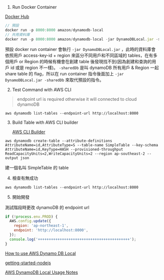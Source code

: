 1. Run Docker Container

[Docker Hub](https://hub.docker.com/r/amazon/dynamodb-local)

```javascript
// 預設
docker run -p 8000:8000 amazon/dynamodb-local
// 共用資料庫
docker run -p 8000:8000 amazon/dynamodb-local -jar DynamoDBLocal.jar -sharedDb
```

預設 docker run container 會執行 `-jar DynamoDBLocal.jar` ，此時的資料庫會依照用戶 access-key-id + region 來區分不同用戶和不同區域的 tables，在有多個用戶 or Region 的時候有機會在創建 table 後發現找不到(因為創建和查詢的用戶 id 或是 region 不一樣)。 `-sharedDb` 是叫 dynamoDB 所有用戶 & Region 一起 share table 的 flag，所以在 run container 指令後面加上 `-jar DynamoDBLocal.jar -sharedDb` 來取代預設的指令。

2. Test Command with AWS CLI

> endpoint url is required otherwise it will connected to cloud dynamoDB

```
aws dynamodb list-tables --endpoint-url http://localhost:8000
```

3. Build Table with AWS CLI builder

   [AWS CLI Builder](https://awsclibuilder.com/home)

```
aws dynamodb create-table --attribute-definitions AttributeName=id,AttributeType=S --table-name SimpleTable --key-schema AttributeName=id,KeyType=HASH --provisioned-throughput ReadCapacityUnits=2,WriteCapacityUnits=2 --region ap-southeast-2 --output json
```

建一個名叫 SimpleTable 的 table

4. 檢查有無成功

```
aws dynamodb list-tables --endpoint-url http://localhost:8000
```

5. 開始開發

測試階段時更改 dynamoDB 的 endpoint url

```javascript
if (!process.env.PROD) {
  AWS.config.update({
    region: 'ap-northeast-1',
    endpoint: 'http://localhost:8000',
  });
  console.log('++++++++++++++++++++++++++++++++++++++++++');
}
```

[How to use AWS Dynamo DB Local](https://www.youtube.com/watch?v=z77UbwWf1po)

[getting-started-nodejs](https://docs.aws.amazon.com/zh_tw/amazondynamodb/latest/developerguide/GettingStarted.NodeJs.04.html)

[AWS DynamoDB Local Usage Notes](https://docs.aws.amazon.com/amazondynamodb/latest/developerguide/DynamoDBLocal.UsageNotes.html)
